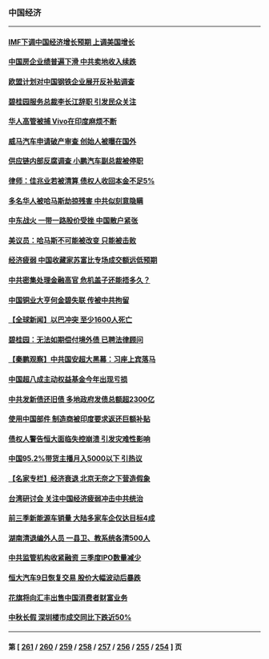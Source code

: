 ### 中国经济
---
#### [IMF下调中国经济增长预期 上调美国增长](../../pages/ncid283/n14092413.md) 
#### [中国房企业绩普遍下滑 中共卖地收入续跌](../../pages/ncid283/n14092434.md) 
#### [欧盟计划对中国钢铁企业展开反补贴调查](../../pages/ncid283/n14092327.md) 
#### [碧桂园服务总裁李长江辞职 引发民众关注](../../pages/ncid283/n14092208.md) 
#### [华人高管被捕 Vivo在印度麻烦不断](../../pages/ncid283/n14092281.md) 
#### [威马汽车申请破产审查 创始人被曝在国外](../../pages/ncid283/n14092209.md) 
#### [供应链内部反腐调查 小鹏汽车副总裁被停职](../../pages/ncid283/n14092268.md) 
#### [律师：佳兆业若被清算 债权人收回本金不足5%](../../pages/ncid283/n14092207.md) 
#### [多名华人被哈马斯劫掠残害 中共似刻意隐瞒](../../pages/ncid283/n14092189.md) 
#### [中东战火 一带一路股价受挫 中国散户紧张](../../pages/ncid283/n14092188.md) 
#### [美议员：哈马斯不可能被改变 只能被击败](../../pages/ncid283/n14092173.md) 
#### [经济疲弱 中国收藏家苏富比专场成交额远低预期](../../pages/ncid283/n14092049.md) 
#### [中共密集处理金融高官 危机盖子还能捂多久？](../../pages/ncid283/n14092036.md) 
#### [中国铜业大亨何金碧失联 传被中共拘留](../../pages/ncid283/n14092080.md) 
#### [【全球新闻】以巴冲突 至少1600人死亡](../../pages/ncid283/n14092045.md) 
#### [碧桂园：无法如期偿付境外债 已聘法律顾问](../../pages/ncid283/n14092046.md) 
#### [【秦鹏观察】中共国安超大黑幕：习座上宾落马](../../pages/ncid283/n14091778.md) 
#### [中国超八成主动权益基金今年出现亏损](../../pages/ncid283/n14091768.md) 
#### [中共发新债还旧债 多地政府发债总额超2300亿](../../pages/ncid283/n14091742.md) 
#### [使用中国部件 制造商被印度要求返还巨额补贴](../../pages/ncid283/n14091551.md) 
#### [债权人警告恒大面临失控崩溃 引发灾难性影响](../../pages/ncid283/n14091611.md) 
#### [中国95.2%带货主播月入5000以下 引热议](../../pages/ncid283/n14091278.md) 
#### [【名家专栏】经济衰退 北京无奈之下营造假象](../../pages/ncid283/n14089690.md) 
#### [台湾研讨会 关注中国经济疲弱冲击中共统治](../../pages/ncid283/n14091555.md) 
#### [前三季新能源车销量 大陆多家车企仅达目标4成](../../pages/ncid283/n14091435.md) 
#### [湖南清退编外人员 一县卫、教系统各清500人](../../pages/ncid283/n14091433.md) 
#### [中共监管机构收紧融资 三季度IPO数量减少](../../pages/ncid283/n14091241.md) 
#### [恒大汽车9日恢复交易 股价大幅波动后暴跌](../../pages/ncid283/n14091279.md) 
#### [花旗将向汇丰出售中国消费者财富业务](../../pages/ncid283/n14091239.md) 
#### [中秋长假 深圳楼市成交同比下跌近50%](../../pages/ncid283/n14091179.md) 

---
#### 第 [ [261](./261.md) / [260](./260.md) / [259](./259.md) / [258](./258.md) / [257](./257.md) / [256](./256.md) / [255](./255.md) / [254](./254.md) ] 页
